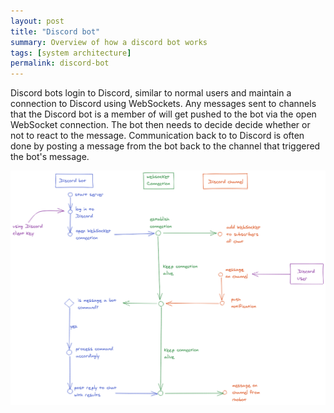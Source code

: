 ```yaml
---
layout: post
title: "Discord bot"
summary: Overview of how a discord bot works
tags: [system architecture]
permalink: discord-bot
---
```


Discord bots login to Discord, similar to normal users and maintain a connection to Discord using WebSockets.
Any messages sent to channels that the Discord bot is a member of will get pushed to the bot via the open WebSocket connection.
The bot then needs to decide decide whether or not to react to the message.
Communication back to to Discord is often done by posting a message from the bot back to the channel that triggered the bot's message.

![](/assets/discord-bot.png)
